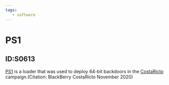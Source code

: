 ```yaml
---
tags:
   - software
---
```

# PS1
## ID:S0613
[PS1](software/S0613) is a loader that was used to deploy 64-bit backdoors in the [CostaRicto](groups/G0132) campaign.(Citation: BlackBerry CostaRicto November 2020)

